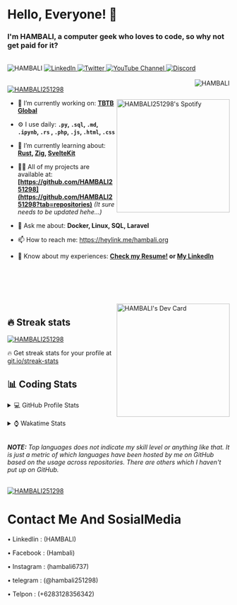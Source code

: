 # Hello, Everyone! 👋

### I'm HAMBALI, a computer geek who loves to code, so why not get paid for it?

</br>

<div align="left">
<img src="https://komarev.com/ghpvc/?username=HAMBALI&label=Profile%20views&color=0e75b6&style=flat" alt="HAMBALI" />
  <a href="https://www.linkedin.com/in/HAMBALI/">
    <img
      src="https://img.shields.io/static/v1?logo=linkedin&style=flat&color=0072b1&label=LinkedIn&message=%E2%9B%B3"
      alt="LinkedIn"
    />
  </a>
  <a href="https://twitter.com/HAMBALI">
    <img
      src="https://img.shields.io/badge/follow-%40HAMBALI-1DA1F2?logo=twitter&style=flat&label=Twitter&color=0072b1&logoColor=ffffff"
      alt="Twitter"
    />
  </a>
    <a href="https://www.youtube.com/channel/UCXJa_ZGSEtalwFNbsupmjtg">
<img alt="YouTube Channel" src="https://img.shields.io/youtube/channel/subscribers/UCXJa_ZGSEtalwFNbsupmjtg?style=flat&color=0072b1&logoColor=ffffff&logo=youtube&label=Youtube">
  </a>
      <a href="https://discordapp.com/users/Akrista#1410">
<img alt="Discord" src="https://img.shields.io/discord/354241190947717120?style=flat&color=0072b1&logoColor=ffffff&logo=discord&label=Discord">
  </a>
<!--   <a href="https://www.threads.net/@notHAMBALI"> -->
<!--     <img src="https://thread-count.vercel.app/thread-count/notHAMBALI" alt="HAMBALI's Threads Account"> -->
<!-- </a> -->
  </br>
  </br>
  <a href="https://discordapp.com/users/HAMBALI#1410">
  <img align="right" src="https://lanyard.cnrad.dev/api/130525871277735937" alt="HAMBALI" />
  </a>

  <p align="left">
  <a href="https://github.com/ryo-ma/github-profile-trophy">
  <img src="https://github-profile-trophy.vercel.app/?username=HAMBAL251298&theme=gruvbox&no-bg=true&row=2&column=3&no-frame=true" alt="HAMBALI251298" />
  </a>
  </p>

  <a href="https://spotify-github-profile.vercel.app/api/view?uid=21ca7hmfvx4lpeb37y7fs2vpq&redirect=true" target="_blank">
<img
      width="256"
      align="right"
      src="https://spotify-github-profile.vercel.app/api/view?uid=21ca7hmfvx4lpeb37y7fs2vpq&cover_image=true&theme=default&show_offline=false&bar_color=53b14f&bar_color_cover=false"
      alt="HAMBALI251298's Spotify"
    />
</a>

- 🔭 I’m currently working on: **[TBTB Global](https://tbtb.global/)**

- ⚙️ I use daily: **`.py`, `.sql`, `.md`, `.ipynb`, `.rs` , `.php`, `.js`, `.html`, `.css`**

- 🌱 I’m currently learning about: **[Rust](https://github.com/rust-lang/rust), [Zig](https://github.com/ziglang/zig), [SvelteKit](https://kit.svelte.dev/)**

- 👨‍💻 All of my projects are available at: **[https://github.com/HAMBALI251298](https://github.com/HAMBALI251298?tab=repositories)** _(It sure needs to be updated hehe...)_

- 💬 Ask me about: **Docker, Linux, SQL, Laravel**

- 📫 How to reach me: https://heylink.me/hambali.org

- 📄 Know about my experiences: **[Check my Resume!](https://drive.google.com/file/d/1bDduXngJVVVsnUU1-Z36JSxIotYRIbOf/view?usp=drive_link) or [My LinkedIn](https://linkedin.com/in/HAMBALI/)**

</br>
</br>
</br>
</br>
</br>

  <a href="https://app.daily.dev/HAMBALI251298" target="_blank">
    <img
      width="256"
      align="right"
      src="https://api.daily.dev/devcards/2287075d79584a318146e601cf17d7b9.png?r=4rw"
      alt="HAMBALI's Dev Card"
    />
  </a>

## 🔥 Streak stats

<a href="https://github.com/DenverCoder1/github-readme-streak-stats">
<img src="https://github-readme-streak-stats.herokuapp.com/?user=HAMBALI251298&theme=gruvbox" alt="HAMBALI251298" />
</a>

<p>🔥 Get streak stats for your profile at <a href="https://git.io/streak-stats">git.io/streak-stats</a></p>

## 📊 Coding Stats

<details>
<summary>💻 GitHub Profile Stats</summary>

</br>

<a href="https://github.com/anuraghazra/github-readme-stats">
<img src="https://github-readme-stats.vercel.app/api?username=HAMBALI251298&show_icons=true&locale=en&theme=gruvbox" alt="HAMBALI251298's Github Stats" />
</a>

<a href="https://github.com/anuraghazra/github-readme-stats">
<img src="https://github-readme-stats.vercel.app/api/top-langs/?username=HAMBALI251298&show_icons=true&locale=en&theme=gruvbox&layout=compact" alt="Most Used Languages" />
</a>

</details>

</br>

<details>
<summary>⌚ Wakatime Stats</summary>

</br>

<a href="https://github.com/anuraghazra/github-readme-stats">
<img src="https://github-readme-stats.vercel.app/api/wakatime?username=akrista&show_icons=true&locale=en&layout=compact&theme=gruvbox" alt="HAMBALI251298" />
</a>

</br>

<!--START_SECTION:waka-->
![Code Time](http://img.shields.io/badge/Code%20Time-3%2C562%20hrs%2059%20mins-blue)

![Lines of code](https://img.shields.io/badge/From%20Hello%20World%20I%27ve%20Written-22.4%20million%20lines%20of%20code-blue)

**🐱 My GitHub Data** 

> 📦 304.2 kB Used in GitHub's Storage 
 > 
> 🏆 485 Contributions in the Year 2023
 > 
> 💼 Opted to Hire
 > 
> 📜 68 Public Repositories 
 > 
> 🔑 25 Private Repositories 
 > 
**I'm an Early 🐤** 

```text
🌞 Morning                656 commits         ███████░░░░░░░░░░░░░░░░░░   26.97 % 
🌆 Daytime                763 commits         ████████░░░░░░░░░░░░░░░░░   31.37 % 
🌃 Evening                957 commits         ██████████░░░░░░░░░░░░░░░   39.35 % 
🌙 Night                  56 commits          █░░░░░░░░░░░░░░░░░░░░░░░░   02.30 % 
```
📅 **I'm Most Productive on Monday** 

```text
Monday                   728 commits         ███████░░░░░░░░░░░░░░░░░░   29.93 % 
Tuesday                  366 commits         ████░░░░░░░░░░░░░░░░░░░░░   15.05 % 
Wednesday                244 commits         ███░░░░░░░░░░░░░░░░░░░░░░   10.03 % 
Thursday                 254 commits         ███░░░░░░░░░░░░░░░░░░░░░░   10.44 % 
Friday                   192 commits         ██░░░░░░░░░░░░░░░░░░░░░░░   07.89 % 
Saturday                 266 commits         ███░░░░░░░░░░░░░░░░░░░░░░   10.94 % 
Sunday                   382 commits         ████░░░░░░░░░░░░░░░░░░░░░   15.71 % 
```


📊 **This Week I Spent My Time On** 

```text
🕑︎ Time Zone: America/Caracas

💬 Programming Languages: 
SQL                      32 hrs 59 mins      ███████████░░░░░░░░░░░░░░   43.03 % 
YAML                     30 hrs 9 mins       ██████████░░░░░░░░░░░░░░░   39.33 % 
Assembly                 8 hrs 11 mins       ███░░░░░░░░░░░░░░░░░░░░░░   10.68 % 
TypeScript               1 hr 36 mins        █░░░░░░░░░░░░░░░░░░░░░░░░   02.11 % 
sshconfig                1 hr 24 mins        ░░░░░░░░░░░░░░░░░░░░░░░░░   01.84 % 

🔥 Editors: 
Neovim                   34 hrs 12 mins      ███████████░░░░░░░░░░░░░░   44.62 % 
VS Code                  24 hrs 51 mins      ████████░░░░░░░░░░░░░░░░░   32.43 % 
Ssms                     9 hrs 36 mins       ███░░░░░░░░░░░░░░░░░░░░░░   12.54 % 
Visual Studio            7 hrs 58 mins       ███░░░░░░░░░░░░░░░░░░░░░░   10.41 % 

💻 Operating System: 
Linux                    56 hrs 7 mins       ██████████████████░░░░░░░   73.21 % 
Windows                  20 hrs 32 mins      ███████░░░░░░░░░░░░░░░░░░   26.79 % 
```

**I Mostly Code in JavaScript** 

```text
JavaScript               13 repos            ██████░░░░░░░░░░░░░░░░░░░   25.49 % 
PHP                      4 repos             ██░░░░░░░░░░░░░░░░░░░░░░░   07.84 % 
Rust                     3 repos             █░░░░░░░░░░░░░░░░░░░░░░░░   05.88 % 
TSQL                     2 repos             █░░░░░░░░░░░░░░░░░░░░░░░░   03.92 % 
TypeScript               2 repos             █░░░░░░░░░░░░░░░░░░░░░░░░   03.92 % 
```




 Last Updated on 08/09/2023 00:20:46 UTC
<!--END_SECTION:waka-->

**These Readme stats are generated using github action [awesome-readme-stats](https://github.com/anmol098/waka-readme-stats)**

</details>

</br>

_**NOTE:** Top languages does not indicate my skill level or anything like that. It is just a metric of which languages have been hosted by me on GitHub based on the usage across repositories. There are others which I haven't put up on GitHub._

</br>

<a href="https://github.com/ashutosh00710/github-readme-activity-graph">
<img src="https://github-readme-activity-graph.vercel.app/graph?username=HAMBALI251298&theme=gruvbox" alt="HAMBALI251298" />
</a>

# Contact Me And SosialMedia 

• Linkedlin : (HAMBALI)

• Facebook  : (Hambali)

• Instagram : (hambali6737)

• telegram  : (@hambali251298)

• Telpon    : (+6283128356342)
